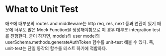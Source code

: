 # What to Unit Test

애초에 대부분의 routes and middleware는 http req, res, next 등과 연관이 있기 때문에
너무도 많은 Mock Function을 생성해야함으로 이 경우 대부분 integration test를 진행한다.
굳이 하자면, models의 user model의 userSchema.methods.generateAuthToken 함수를 
unit-test 해볼 수 있다. 즉, unit-test는 단일 동작의 함수를 테스트 하기에 적합하다.